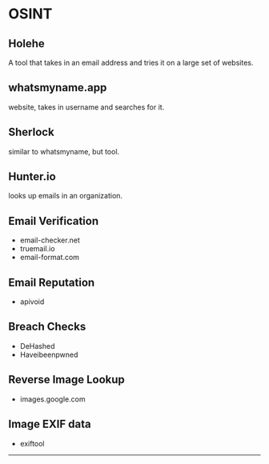 # OSINT

## Holehe

A tool that takes in an email address and tries it on a large set of websites.

## whatsmyname.app

website, takes in username and searches for it.

## Sherlock

similar to whatsmyname, but tool.

## Hunter.io

looks up emails in an organization.

## Email Verification

- email-checker.net
- truemail.io
- email-format.com

## Email Reputation

- apivoid

## Breach Checks

- DeHashed
- Haveibeenpwned

## Reverse Image Lookup

- images.google.com

## Image EXIF data

- exiftool

---
